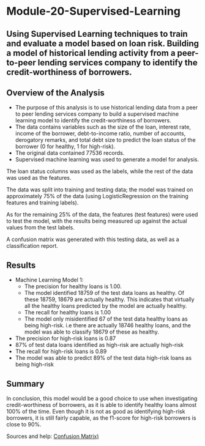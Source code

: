 # Module-20-Supervised-Learning

## Using Supervised Learning techniques to train and evaluate a model based on loan risk. Building a model of historical lending activity from a peer-to-peer lending services company to identify the credit-worthiness of borrowers.

## Overview of the Analysis

* The purpose of this analysis is to use historical lending data from a peer to peer lending services company to build a supervised machine learning model to identify the credit-worthiness of borrowers.
* The data contains variables such as the size of the loan, interest rate, income of the borrower, debt-to-income ratio, number of accounts, derogatory remarks, and total debt size to predict the loan status of the borrower (0 for healthy, 1 for high-risk).
* The original data contained 77536 records.
* Supervised machine learning was used to generate a model for analysis. 

The loan status columns was used as the labels, while the rest of the data was used as the features. 

The data was split into training and testing data; the model was trained on approximately 75% of the data (using LogisticRegression on the training features and training labels).

As for the remaining 25% of the data, the features (test features) were used to test the model, with the results being measured up against the actual values from the test labels.

A confusion matrix was generated with this testing data, as well as a classification report.

## Results

* Machine Learning Model 1:
  * The precision for healthy loans is 1.00.
   * The model identified 18759 of the test data loans as healthy. Of these 18759, 18679 are actually healthy. This indicates that virtually all the healthy loans predicted by the model are actually healthy.
  * The recall for healthy loans is 1.00
   * The model only misidentified 67 of the test data healthy loans as being high-risk. i.e there are actually 18746 healthy loans, and the model was able to classify 18679 of these as healthy.
 * The precision for high-risk loans is 0.87
  * 87% of test data loans identified as high-risk are actually high-risk 
 * The recall for high-risk loans is 0.89
  * The model was able to predict 89% of the test data high-risk loans as being high-risk

## Summary

In conclusion, this model would be a good choice to use when investigating credit-worthiness of borrowers, as it is able to identify healthy loans almost 100% of the time. Even though it is not as good as identifying high-risk borrowers, it is still fairly capable, as the f1-score for high-risk borrowers is close to 90%.

Sources and help:
[Confusion Matrix)](https://www.datacamp.com/tutorial/what-is-a-confusion-matrix-in-machine-learning?dc_referrer=https%3A%2F%2Fwww.google.com%2F)
